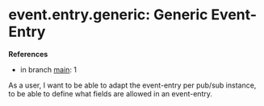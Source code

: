 # event.entry.generic: Generic Event-Entry

**References**

- in branch [main](https://github.com/mhatzl/evident/tree/main): 1

As a user, I want to be able to adapt the event-entry per pub/sub instance, to be able to define what fields are allowed in an event-entry.
